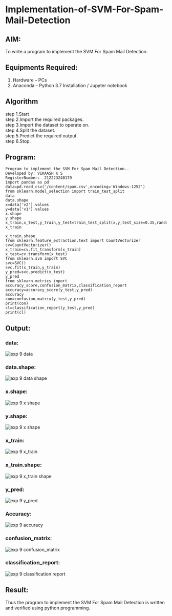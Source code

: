 # Implementation-of-SVM-For-Spam-Mail-Detection

## AIM:
To write a program to implement the SVM For Spam Mail Detection.

## Equipments Required:
1. Hardware – PCs
2. Anaconda – Python 3.7 Installation / Jupyter notebook

## Algorithm
step 1.Start
<br>step 2.Import the required packages.
<br>step 3.Import the dataset to operate on.
<br>step 4.Split the dataset.
<br>step 5.Predict the required output.
<br>step 6.Stop.
## Program:
```
Program to implement the SVM For Spam Mail Detection..
Developed by: VIKAASH K S
RegisterNumber:  212223240179
import pandas as pd
data=pd.read_csv('/content/spam.csv',encoding='Windows-1252')
from sklearn.model_selection import train_test_split
data
data.shape
x=data['v2'].values
y=data['v1'].values
x.shape
y.shape
x_train,x_test,y_train,y_test=train_test_split(x,y,test_size=0.35,random_state=0)
x_train
```
```
x_train.shape
from sklearn.feature_extraction.text import CountVectorizer
cv=CountVectorizer()
x_train=cv.fit_transform(x_train)
x_test=cv.transform(x_test)
from sklearn.svm import SVC
svc=SVC()
svc.fit(x_train,y_train)
y_pred=svc.predict(x_test)
y_pred
from sklearn.metrics import accuracy_score,confusion_matrix,classification_report 
accuracy=accuracy_score(y_test,y_pred)
accuracy
con=confusion_matrix(y_test,y_pred)
print(con)
cl=classification_report(y_test,y_pred)
print(cl)
```

## Output:
### data:
![exp 9 data](https://github.com/23003250/Implementation-of-SVM-For-Spam-Mail-Detection/assets/139331462/dff3e622-e7b8-4a15-9c18-e39caf1d06fa)

### data.shape:
![exp 9 data shape](https://github.com/23003250/Implementation-of-SVM-For-Spam-Mail-Detection/assets/139331462/46019e0a-abd4-45ac-9793-ad85d5fc4f81)

### x.shape:
![exp 9 x shape](https://github.com/23003250/Implementation-of-SVM-For-Spam-Mail-Detection/assets/139331462/7bb6f222-2a1b-40ff-a854-5b1f015e1be0)

### y.shape:
![exp 9 x shape](https://github.com/23003250/Implementation-of-SVM-For-Spam-Mail-Detection/assets/139331462/cdbf779c-5abe-426a-9a43-06fabd253930)

### x_train:
![exp 9 x_train](https://github.com/23003250/Implementation-of-SVM-For-Spam-Mail-Detection/assets/139331462/c5d76edd-4d65-4b34-94c8-bd14e53e21e3)

### x_train.shape:
![exp 9 x_train shape](https://github.com/23003250/Implementation-of-SVM-For-Spam-Mail-Detection/assets/139331462/0a132e17-a840-4ae2-955e-b866efcfd4ae)

### y_pred:
![exp 9 y_pred](https://github.com/23003250/Implementation-of-SVM-For-Spam-Mail-Detection/assets/139331462/f3edd0ee-06fb-4594-b99e-06a761fe9956)

### Accuracy:
![exp 9 accuracy](https://github.com/23003250/Implementation-of-SVM-For-Spam-Mail-Detection/assets/139331462/55accff0-f33c-4575-9b70-ab39e7ca51d4)

### confusion_matrix:
![exp 9 confusion_matrix](https://github.com/23003250/Implementation-of-SVM-For-Spam-Mail-Detection/assets/139331462/0196f78d-660e-4592-9b61-165c43dd281d)

### classification_report:
![exp 9 classification report](https://github.com/23003250/Implementation-of-SVM-For-Spam-Mail-Detection/assets/139331462/02df2736-a171-4c0d-8a81-4fd5ce0f2c73)

## Result:
Thus the program to implement the SVM For Spam Mail Detection is written and verified using python programming.
